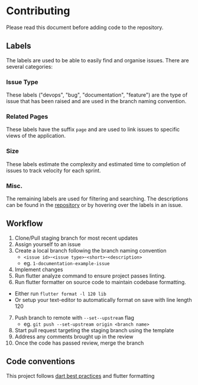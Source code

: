 # Contributing
Please read this document before adding code to the repository.

## Labels
The labels are used to be able to easily find and organise issues. There are several categories:

### Issue Type
These labels ("devops", "bug", "documentation", "feature") are the type of issue that has been 
raised and are used in the branch naming convention.

### Related Pages
These labels have the suffix `page` and are used to link issues to specific views of the application.

### Size
These labels estimate the complexity and estimated time to completion of issues to track velocity 
for each sprint.

### Misc.
The remaining labels are used for filtering and searching. The descriptions can be found in the
[repository](https://github.com/JOSA-Tech/JOSA-mobile/labels) or by hovering over the labels in an 
issue.

## Workflow
1. Clone/Pull staging branch for most recent updates
2. Assign yourself to an issue
3. Create a local branch following the branch naming convention
    * `<issue id>`-`<issue type>`-`<short>`-`<description>`
    * eg. `1-documentation-example-issue`
4. Implement changes
5. Run flutter analyze command to ensure project passes linting.
6. Run flutter formatter on source code to maintain codebase formatting.
  * Either run `flutter format -l 120 lib`
  * Or setup your text-editor to automatically format on save with line length 120
7. Push branch to remote with `--set--upstream` flag
    * eg. `git push --set-upstream origin <branch name>`
8. Start pull request targeting the staging branch using the template
9. Address any comments brought up in the review
10. Once the code has passed review, merge the branch

## Code conventions
This project follows [dart best practices](https://dart.dev/guides/language/effective-dart/style) 
and flutter formatting
